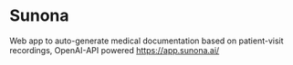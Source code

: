 # Sunona
Web app to auto-generate medical documentation based on patient-visit recordings, OpenAI-API powered
https://app.sunona.ai/
